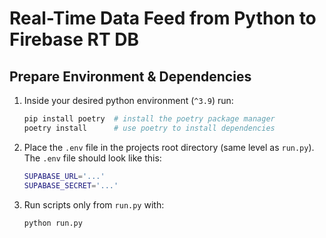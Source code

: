 # Real-Time Data Feed from Python to Firebase RT DB

## Prepare Environment & Dependencies

1. Inside your desired python environment (`^3.9`) run:

    ```bash
    pip install poetry  # install the poetry package manager
    poetry install      # use poetry to install dependencies
    ```

2. Place the `.env` file in the projects root directory (same level as `run.py`). The `.env` file should look like this:

    ```bash
    SUPABASE_URL='...'
    SUPABASE_SECRET='...'
    ```

3. Run scripts only from `run.py` with:

    ```bash
    python run.py
    ```
